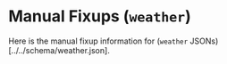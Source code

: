 # Manual Fixups (`weather`)

Here is the manual fixup information for (`weather` JSONs)[../../schema/weather.json].

